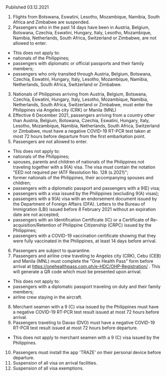 Published 03.12.2021
1. Flights from Botswana, Eswatini, Lesotho, Mozambique, Namibia, South Africa and Zimbabwe are suspended.
2. Passengers who in the past 14 days have been in Austria, Belgium, Botswana, Czechia, Eswatini, Hungary, Italy, Lesotho, Mozambique, Namibia, Netherlands, South Africa, Switzerland or Zimbabwe, are not allowed to enter.
- This does not apply to:
- nationals of the Philippines;
- passengers with diplomatic or official passports and their family members;
- passengers who only transited through Austria, Belgium, Botswana, Czechia, Eswatini, Hungary, Italy, Lesotho, Mozambique, Namibia, Netherlands, South Africa, Switzerland or Zimbabwe.
3. Nationals of Philippines arriving from Austria, Belgium, Botswana, Czechia, Eswatini, Hungary, Italy, Lesotho, Mozambique, Namibia, Netherlands, South Africa, Switzerland or Zimbabwe, must enter the Philippines via Angeles city (CRK) or Manila (MNL)
4. Effective 6 December 2021, passengers arriving from a country other than Austria, Belgium, Botswana, Czechia, Eswatini, Hungary, Italy, Lesotho, Mozambique, Namibia, Netherlands, South Africa, Switzerland or Zimbabwe, must have a negative COVID-19 RT-PCR test taken at most 72 hours before departure from the first embarkation point.
5. Passengers are not allowed to enter.
- This does not apply to:
- nationals of the Philippines;
- spouses, parents and children of nationals of the Philippines not traveling together with a 9(A) visa. The visa must contain the notation "EED not required per IATF Resolution No. 128 (s.2021)";
- former nationals of the Philippines, their accompanying spouses and children;
- passengers with a diplomatic passport and passengers with a 9(E) visa;
- passengers with a visa issued by the Philippines (excluding 9(A) visas);
- passengers with a 9(A) visa with an endorsement document issued by the Department of Foreign Affairs (DFA). Letters to the Bureau of Immigration (LBI) issued before 8 February 2021 without an expiration date are not accepted;
- passengers with an Identification Certificate (IC) or a Certificate of Re-acquisition/Retention of Philippine Citizenship (CRPC) issued by the Philippines;
- passengers with a COVID-19 vaccination certificate showing that they were fully vaccinated in the Philippines, at least 14 days before arrival.
6. Passengers are subject to quarantine.
7. Passengers and airline crew traveling to Angeles city (CRK), Cebu (CEB) and Manila (MNL) must complete the "One Health Pass" form before arrival at <a href="https://onehealthpass.com.ph/e-HDC/OHP-Registration/">https://onehealthpass.com.ph/e-HDC/OHP-Registration/</a> . This will generate a QR code which must be presented upon arrival.
- This does not apply to:
- passengers with a diplomatic passport traveling on duty and their family members;
- airline crew staying in the aircraft.
8. Merchant seamen with a 9 (C) visa issued by the Philippines must have a negative COVID-19 RT-PCR test result issued at most 72 hours before arrival.
9. Passengers traveling to Davao (DVO) must have a negative COVID-19 RT-PCR test result issued at most 72 hours before departure.
- This does not apply to merchant seamen with a 9 (C) visa issued by the Philippines.
10. Passengers must install the app 'TRAZE' on their personal device before departure.
11. Suspension of all visa on arrival facilities.
12. Suspension of all visa exemptions.